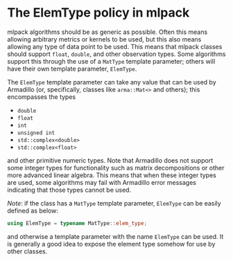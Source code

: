 # The ElemType policy in mlpack

mlpack algorithms should be as generic as possible.  Often this means
allowing arbitrary metrics or kernels to be used, but this also means allowing
any type of data point to be used.  This means that mlpack classes should
support `float`, `double`, and other observation types.  Some algorithms
support this through the use of a `MatType` template parameter; others will
have their own template parameter, `ElemType`.

The `ElemType` template parameter can take any value that can be used by
Armadillo (or, specifically, classes like `arma::Mat<>` and others); this
encompasses the types

 - `double`
 - `float`
 - `int`
 - `unsigned int`
 - `std::complex<double>`
 - `std::complex<float>`

and other primitive numeric types.  Note that Armadillo does not support some
integer types for functionality such as matrix decompositions or other more
advanced linear algebra.  This means that when these integer types are used,
some algorithms may fail with Armadillo error messages indicating that those
types cannot be used.

*Note*: if the class has a `MatType` template parameter, `ElemType` can be
easily defined as below:

```c++
using ElemType = typename MatType::elem_type;
```

and otherwise a template parameter with the name `ElemType` can be used.  It is
generally a good idea to expose the element type somehow for use by other
classes.
